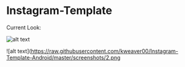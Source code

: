 # Instagram-Template

Current Look:

![alt text](https://raw.githubusercontent.com/kweaver00/Instagram-Template-Android/master/screenshots/1.png "Instagram Screenshot")

![alt text](https://raw.githubusercontent.com/kweaver00/Instagram-Template-Android/master/screenshots/2.png